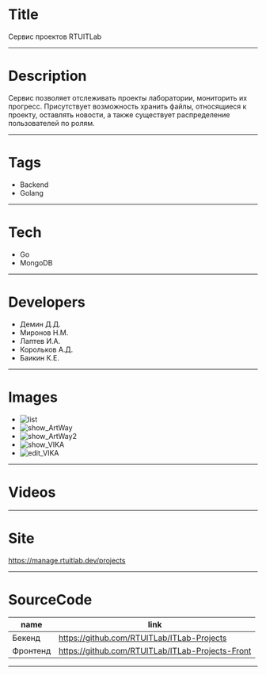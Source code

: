 # Title

Сервис проектов RTUITLab

---

# Description

Сервис позволяет отслеживать проекты лаборатории, мониторить их прогресс. Присутствует возможность хранить файлы, относящиеся к проекту, оставлять новости, а также существует распределение пользователей по ролям.

---

# Tags

- Backend
- Golang

---

# Tech

- Go
- MongoDB

---

# Developers

- Демин Д.Д.
- Миронов Н.М.
- Лаптев И.А.
- Корольков А.Д.
- Баикин К.Е.

---

# Images

- ![list](landing/list.png)
- ![show_ArtWay](landing/show_ArtWay.png)
- ![show_ArtWay2](landing/show_ArtWay2.png)
- ![show_VIKA](landing/show_VIKA.png)
- ![edit_VIKA](landing/edit_VIKA.png)

---

# Videos

---

# Site

https://manage.rtuitlab.dev/projects

---

# SourceCode

| name     | link                                             |
| -------- | ------------------------------------------------ |
| Бекенд   | https://github.com/RTUITLab/ITLab-Projects       |
| Фронтенд | https://github.com/RTUITLab/ITLab-Projects-Front |

---
